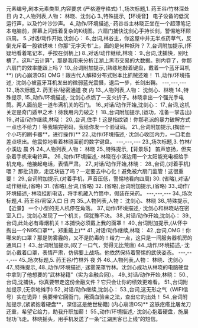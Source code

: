元素编号,剧本元素类型,内容要求 (严格遵守格式)
1.,场次标题,1. 药王谷/竹林深处 日 内
2.,人物列表,人物： 林晓、沈剑心
3.,特殊提示,【环境音】 电子设备的低沉运行声，以及竹叶沙沙声。
4.,动作/环境描述,· 药谷谷主林晓正坐在一个超薄笔记本电脑前，屏幕上闪烁着复杂的K线图。六扇门捕快沈剑心手持长剑，警惕地环顾四周。
5.,对话/动作开始,沈剑心：
6.,台词,林谷主，你这屋中并无半点药草气，反倒充斥着一股铁锈味！你那“无字天书”上，画的是何种妖阵？
7.,台词附加提示,(怀疑地看着笔记本，手按在剑柄上)
8.,对话/动作继续,林晓：
9.,台词,沈捕快，别吐槽了。这叫“云计算”，那是我用来分析江湖上黑市交易的大数据。别内卷了，你那六扇门的效率能跟上吗？
10.,台词附加提示,(熟练地敲着键盘，戴着一个蓝牙耳机**) (内心崩溃OS) OMG！跟古代人解释分布式账本比抓贼还难！
11.,动作/环境描述,· 沈剑心被蓝牙耳机发出的微弱蓝光震慑，退后一步，长剑出鞘。
---,---,---
12.,场次标题,2. 药王谷/秘密通道 夜 内
13.,人物列表,人物： 沈剑心、林晓
14.,特殊提示,
15.,动作/环境描述,· 沈剑心点燃了一支火折子。林晓拿出一个强光手电筒。两人面前是一道布满机关的石门。
16.,对话/动作开始,沈剑心：
17.,台词,这机关定是奇门遁甲之术！待我用内力破之！
18.,台词附加提示,(运功，准备一掌击出)
19.,对话/动作继续,林晓：
20.,台词,住手！这是指纹锁！你那老派的暴力破解方式一点也不给力！等我输完密码，我给你发一个验证码。
21.,台词附加提示,(掏出一个小巧的刷卡器**，进行操作)**
22.,动作/环境描述,· 沈剑心收回内力，一口老血差点喷出。他震惊地看着林晓面前的数字键盘。
---,---,---
23.,场次标题,3. 竹林/小溪边 晨 外
24.,人物列表,人物： 林晓
25.,特殊提示,【背景乐】 笛声悠扬，但夹杂着手机来电铃声。
26.,动作/环境描述,· 林晓在小溪边用一个太阳能充电板给手机充电。他接起电话，表情严肃。
27.,对话/动作开始,林晓：
28.,台词,(对着手机) 喂？ 那批货款，走区块链了吗？一定要去中心化！避免被六扇门监管！这很重要！
29.,台词附加提示,(对着手机，声音压低，警惕地看向四周)
30. (省略),对话/动作继续,(省略)
31. (省略),台词,(省略)
32. (省略),台词附加提示,(省略)
33.,动作/环境描述,· 林晓挂断电话，将手机藏入竹筒中，假装在采药。
---,---,---
34.,场次标题,4. 药王谷/密室入口 日 内
35.,人物列表,人物： 沈剑心、林晓
36.,特殊提示,【近景】 一个小型的无人机停在角落。
37.,动作/环境描述,· 沈剑心和林晓站在密室入口，沈剑心发现了一个机关，但犹豫不决。
38.,对话/动作开始,沈剑心：
39.,台词,此处必有毒烟机关！本捕快必须戴上我的面罩！
40.,台词附加提示,(从怀中掏出一个N95口罩**，郑重戴上)**
41.,对话/动作继续,林晓：
42.,台词,OMG！你哪来的口罩？那是防雾霾的，又不是防毒的！给力一点，这只是一间服务器机房的通风口！
43.,台词附加提示,(叹了一口气，觉得无比荒唐)
44.,动作/环境描述,· 沈剑心戴着口罩，表情严肃，仿佛要上战场。他依然保持着警惕的武侠姿态。
---,---,---
45.,场次标题,5. 药王谷/竹林外 夜 外
46.,人物列表,人物： 林晓、沈剑心
47.,特殊提示,
48.,动作/环境描述,· 迷雾笼罩竹林。沈剑心成功从林晓的电脑硬盘中拿到了他想要的“武林秘籍”（实为金融合同）。
49.,对话/动作开始,林晓：
50.,台词,沈捕快，你真要带走这份金融文件？它只会让你的绩效更难看。
51.,台词附加提示,(无奈地摊手)
52.,对话/动作继续,沈剑心：
53.,台词,这无形之气（WIFI信号）实在诡异！我要带它回衙门，用滴血验亲之法，查出它的出处！
54.,台词附加提示,(紧紧抱着硬盘**，深信这是绝世秘籍) (内心崩溃OS)** 这铁疙瘩比屠龙刀还重，希望它给力，助我升职加薪！
55.,动作/环境描述,· 沈剑心抱着硬盘，施展轻功飞走。林晓摇头，用手机发送了一条“江湖黑客已上线”的短信。
